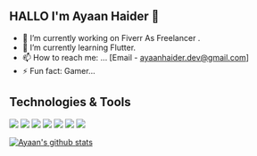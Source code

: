 ## HALLO I'm Ayaan Haider 👋

- 🔭 I’m currently working on Fiverr As Freelancer .
- 🌱 I’m currently learning Flutter.
- 📫 How to reach me: ... [Email - ayaanhaider.dev@gmail.com]
- ⚡ Fun fact: Gamer...

## Technologies & Tools

![](https://img.shields.io/badge/OS-MacOS-informational?style=flat&logo=apple&logoColor=white&color=ba000d)
![](https://img.shields.io/badge/Editor-VS_Code-informational?style=flat&logo=visual-studio-code&logoColor=white&color=ba000d)
![](https://img.shields.io/badge/Code-Dart-informational?style=flat&logo=dart&logoColor=white&color=ba000d)
![](https://img.shields.io/badge/Code-Flutter-informational?style=flat&logo=flutter&logoColor=white&color=ba000d)
![](https://img.shields.io/badge/Tools-Firebase-informational?style=flat&logo=firebase&logoColor=white&color=ba000d)
![](https://img.shields.io/badge/FreelanceProfile-Upwork-informational?style=flat&logo=upwork&logoColor=white&color=ba000d)
![](https://img.shields.io/badge/FreelanceProfile-Fiverr-informational?style=flat&logo=fiverr&logoColor=white&color=ba000d)


<a href="https://github.com/ayaanhaider-dev">
 <img align="center" src="https://github-readme-stats.vercel.app/api?username=ayaanhaider-dev&show_icons=true&theme=dark&line_height=27" alt="Ayaan's github stats"/>
</a>



</div>
